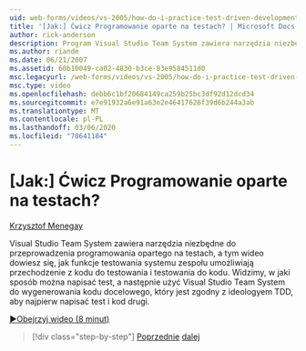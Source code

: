 ```yaml
---
uid: web-forms/videos/vs-2005/how-do-i-practice-test-driven-development
title: '[Jak:] Ćwicz Programowanie oparte na testach? | Microsoft Docs'
author: rick-anderson
description: Program Visual Studio Team System zawiera narzędzia niezbędne do obsługi projektowania opartego na testach, a tym wideo dowiesz się, jak działa testowanie systemu zespołu...
ms.author: riande
ms.date: 06/21/2007
ms.assetid: 60b10049-ca02-4830-b3ce-83e9584511d0
msc.legacyurl: /web-forms/videos/vs-2005/how-do-i-practice-test-driven-development
msc.type: video
ms.openlocfilehash: debb6c1bf20684149ca259b25bc3df92d12dcd34
ms.sourcegitcommit: e7e91932a6e91a63e2e46417626f39d6b244a3ab
ms.translationtype: MT
ms.contentlocale: pl-PL
ms.lasthandoff: 03/06/2020
ms.locfileid: "78641184"
---
```

# <a name="how-do-i-practice-test-driven-development"></a>[Jak:] Ćwicz Programowanie oparte na testach?

[Krzysztof Menegay](https://twitter.com/CMenegay)

Visual Studio Team System zawiera narzędzia niezbędne do przeprowadzenia programowania opartego na testach, a tym wideo dowiesz się, jak funkcje testowania systemu zespołu umożliwiają przechodzenie z kodu do testowania i testowania do kodu. Widzimy, w jaki sposób można napisać test, a następnie użyć Visual Studio Team System do wygenerowania kodu docelowego, który jest zgodny z ideologyem TDD, aby najpierw napisać test i kod drugi.

[&#9654;Obejrzyj wideo (8 minut)](https://channel9.msdn.com/Blogs/ASP-NET-Site-Videos/how-do-i-practice-test-driven-development)

> [!div class="step-by-step"]
> [Poprzednie](how-do-i-write-code-more-quickly-with-unit-tests.md)
> [dalej](how-do-i-load-test-a-web-application.md)
